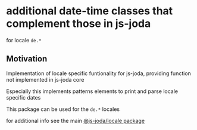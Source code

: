 # additional date-time classes that complement those in js-joda 

for locale `de.*` 

## Motivation

Implementation of locale specific funtionality for js-joda, providing function not implemented in js-joda core

Especially this implements patterns elements to print and parse locale specific dates

This package can be used for the `de.*` locales

for additional info see the main [@js-joda/locale package](https://www.npmjs.com/package/@js-joda/locale)
